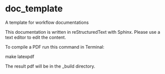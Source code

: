 # doc_template
A template for workflow documentations

This documentation is written in reStructuredText with Sphinx. Please use a text editor to edit the content.

To compile a PDF run this command in Terminal:

make latexpdf

The result pdf will be in the _build directory.
